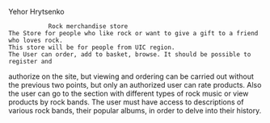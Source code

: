 Yehor Hrytsenko

			   Rock merchandise store
    The Store for people who like rock or want to give a gift to a friend who loves rock.
    This store will be for people from UIC region. 
    The User can order, add to basket, browse. It should be possible to register and 
authorize on the site, but viewing and ordering can be carried out without the previous 
two points, but only an authorized user can rate products. Also the user can go to the 
section with different types of rock music or view products by rock bands. The user must 
have access to descriptions of various rock bands, their popular albums, in order to delve
into their history.

